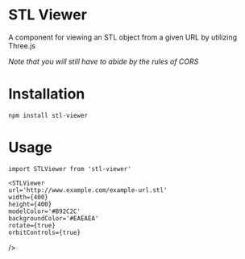 # STL Viewer

A component for viewing an STL object from a given URL by utilizing Three.js

*Note that you will still have to abide by the rules of CORS*

# Installation

	npm install stl-viewer

# Usage
	import STLViewer from 'stl-viewer'
	
	<STLViewer
    url='http://www.example.com/example-url.stl'
    width={400}
    height={400}
    modelColor='#B92C2C'
    backgroundColor='#EAEAEA'
    rotate={true}
    orbitControls={true}
  />
